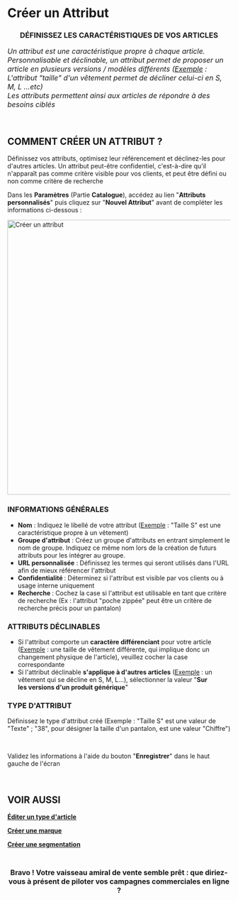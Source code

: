 # Créer un Attribut


<h3 style="text-align: center;">D&Eacute;FINISSEZ LES CARACT&Eacute;RISTIQUES DE VOS ARTICLES</h3>


<p><em><span style="font-size: 12pt;">Un attribut est une caract&eacute;ristique propre &agrave; chaque article. Personnalisable et d&eacute;clinable, un attribut permet de proposer un article en plusieurs versions / mod&egrave;les diff&eacute;rents (<span style="text-decoration: underline;">Exemple</span> : L'attribut "taille" d'un v&ecirc;tement permet de d&eacute;cliner celui-ci en S, M, L ...etc)<br />Les attributs permettent ainsi aux articles de r&eacute;pondre &agrave; des besoins cibl&eacute;s</span></em></p>
<p>&nbsp;</p>


<h2>COMMENT CR&Eacute;ER UN ATTRIBUT ?</h2>
<p>D&eacute;finissez vos attributs, optimisez leur r&eacute;f&eacute;rencement et&nbsp;d&eacute;clinez-les pour d'autres articles. Un attribut peut-&ecirc;tre confidentiel, c'est-&agrave;-dire qu'il n'appara&icirc;t pas comme crit&egrave;re visible pour vos clients, et peut &ecirc;tre d&eacute;fini ou non comme crit&egrave;re de recherche</p>
<p>Dans les <strong>Param&egrave;tres</strong> (Partie <strong>Catalogue</strong>), acc&eacute;dez au lien "<strong>Attributs personnalis&eacute;s</strong>" puis cliquez sur "<strong>Nouvel Attribut</strong>" avant de compl&eacute;ter les informations ci-dessous :</p>


<p><img src="https://datasimplemente.blob.core.windows.net/aide/creer-attribut.GIF" alt="Cr&eacute;er un attribut" width="1100" height="619" /></p>


<h3>INFORMATIONS G&Eacute;N&Eacute;RALES</h3>
<ul style="list-style-type: square;">
<li><strong>Nom</strong>&nbsp;: Indiquez le libell&eacute; de votre attribut (<span style="text-decoration: underline;">Exemple</span> : "Taille S" est une caract&eacute;ristique propre &agrave;&nbsp;un v&ecirc;tement)</li>
<li><strong>Groupe&nbsp;d'attribut</strong>&nbsp;: Cr&eacute;ez un groupe d'attributs en entrant simplement le nom de groupe. Indiquez ce m&ecirc;me nom lors de la cr&eacute;ation de futurs attributs pour les int&eacute;grer au groupe.</li>
<li><strong>URL&nbsp;personnalis&eacute;e</strong>&nbsp;:&nbsp;D&eacute;finissez les termes qui seront utilis&eacute;s dans l'URL afin de mieux r&eacute;f&eacute;rencer l'attribut</li>
<li><strong>Confidentialit&eacute;&nbsp;</strong>: D&eacute;terminez si l'attribut est visible par vos clients ou &agrave; usage interne uniquement</li>
<li><strong>Recherche&nbsp;</strong>: Cochez la case si l'attribut est utilisable en tant que crit&egrave;re de recherche (Ex : l'attribut "poche zipp&eacute;e" peut &ecirc;tre un crit&egrave;re de recherche pr&eacute;cis pour un pantalon)</li>
</ul>
<h3>ATTRIBUTS D&Eacute;CLINABLES</h3>
<ul style="list-style-type: square;">
<li>Si l'attribut comporte un <strong>caract&egrave;re diff&eacute;renciant</strong> pour votre article (<span style="text-decoration: underline;">Exemple</span> : une taille de v&ecirc;tement diff&eacute;rente, qui implique donc un changement physique de l'article), veuillez cocher la case correspondante</li>
<li>Si l'attribut d&eacute;clinable <strong>s'applique &agrave; d'autres articles</strong> (<span style="text-decoration: underline;">Exemple</span> : un v&ecirc;tement qui se d&eacute;cline en S, M, L...), s&eacute;lectionner la valeur "<strong>Sur les&nbsp;versions d'un produit g&eacute;n&eacute;rique</strong>"</li>
</ul>
<h3>TYPE D'ATTRIBUT</h3>
<p>D&eacute;finissez le type d'attribut cr&eacute;&eacute; (Exemple : "Taille S" est une valeur de "Texte" ; "38", pour d&eacute;signer la taille d'un pantalon, est une valeur "Chiffre")</p>
<p>&nbsp;</p>
<p>Validez les informations &agrave; l'aide du bouton "<strong>Enregistrer</strong>" dans le haut gauche de l'&eacute;cran</p>
<p>&nbsp;</p>


<h2>VOIR AUSSI</h2>
<p><span style="text-decoration: underline;"><strong><a title="&Eacute;diter un type d'article" href="/start/vente-online/config-catalogue/edit-type-article.aspx">&Eacute;diter un type d'article</a></strong></span></p>
<p><span style="text-decoration: underline;"><strong><a title="Cr&eacute;er une marque" href="/start/vente-online/config-catalogue/creer-marque.aspx">Cr&eacute;er une marque</a></strong></span></p>
<p><span style="text-decoration: underline;"><strong><a title="Cr&eacute;er une segmentation" href="/start/vente-online/config-catalogue/creer-segmentation.aspx">Cr&eacute;er une segmentation</a></strong></span></p>
<p>&nbsp;</p>
<p style="text-align: center;"><strong><span style="font-size: 12pt;">Bravo ! Votre vaisseau amiral de vente semble pr&ecirc;t : que diriez-vous &agrave; pr&eacute;sent de piloter vos campagnes commerciales en ligne ?</span></strong></p>


